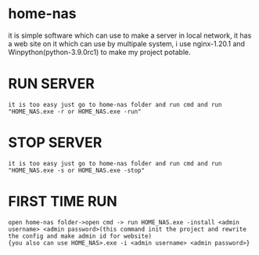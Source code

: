 # home-nas
  it is simple software which can use to make a server in local network, it has a web site on it which can use by multipale system, i use nginx-1.20.1 and Winpython(python-3.9.0rc1)
  to make my project potable.
  
  
  # RUN SERVER
    it is too easy just go to home-nas folder and run cmd and run "HOME_NAS.exe -r or HOME_NAS.exe -run"
  # STOP SERVER
    it is too easy just go to home-nas folder and run cmd and run "HOME_NAS.exe -s or HOME_NAS.exe -stop"
  # FIRST TIME RUN
    open home-nas folder->open cmd -> run HOME_NAS.exe -install <admin username> <admin password>(this command init the project and rewrite the config and make admin id for website)
    {you also can use HOME_NAS>.exe -i <admin username> <admin password>}
